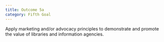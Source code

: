 ```yaml
---
title: Outcome 5a
category: Fifth Goal
---
```

Apply marketing and/or advocacy principles to demonstrate and promote the value of libraries and information agencies.
